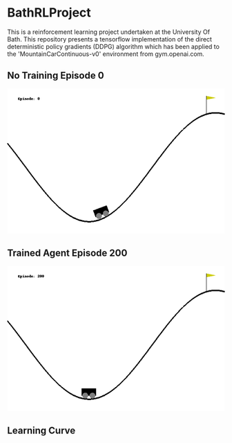 # BathRLProject

This is a reinforcement learning project undertaken at the University Of Bath. This repository presents a tensorflow implementation
of the direct deterministic policy gradients (DDPG) algorithm which has been applied to the 'MountainCarContinuous-v0' 
environment from gym.openai.com.

## No Training Episode 0

![](./videos/agent1_ep_0.gif)

## Trained Agent Episode 200

![](./videos/agent1_ep_200.gif)

## Learning Curve

